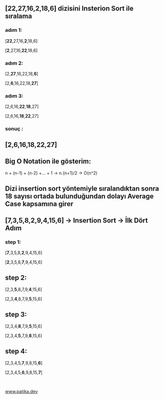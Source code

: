 ## [22,27,16,2,18,6] dizisini Insterion Sort ile sıralama
 
 ### adım 1:
 [**22**,27,16,**2**,18,6]

 [**2**,27,16,**22**,18,6]
 ### adım 2:
 [2,**27**,16,22,18,**6**]

 [2,**6**,16,22,18,**27**]

 ### adım 3:
 [2,6,16,**22**,**18**,27]

 [2,6,16,**18**,**22**,27]

 ### sonuç :
 ## [2,6,16,18,22,27]



 
 ## Big O Notation ile gösterim:
 n + (n-1) + (n-2) +... + 1 -> n.(n+1)/2 -> O(n^2)
 ## Dizi insertion sort yöntemiyle sıralandıktan sonra 18 sayısı ortada bulunduğundan dolayı Average Case kapsamına girer


 ## [7,3,5,8,2,9,4,15,6] -> Insertion Sort -> İlk Dört Adım
 ### step 1:
 [**7**,3,5,8,**2**,9,4,15,6]

 [**2**,3,5,8,**7**,9,4,15,6]

 ## step 2:
  [2,3,**5**,8,7,9,**4**,15,6]

  [2,3,**4**,8,7,9,**5**,15,6]

 ## step 3:
 [2,3,4,**8**,7,9,**5**,15,6]

 [2,3,4,**5**,7,9,**8**,15,6]

 ## step 4:
 [2,3,4,5,**7**,9,8,15,**6**]

 [2,3,4,5,**6**,9,8,15,**7**]

 &nbsp;

 www.patika.dev
 
 
  

  

 


